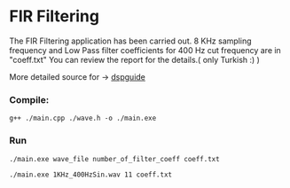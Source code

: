 # FIR Filtering
The FIR Filtering application has been carried out.
8 KHz sampling frequency and Low Pass filter coefficients for 400 Hz cut frequency are in "coeff.txt"
You can review the report for the details.( only Turkish :) )

More detailed source for -> [dspguide](http://www.dspguide.com/ch6/2.htm)

### Compile:
```
g++ ./main.cpp ./wave.h -o ./main.exe
```

### Run
```
./main.exe wave_file number_of_filter_coeff coeff.txt

./main.exe 1KHz_400HzSin.wav 11 coeff.txt
```

